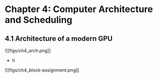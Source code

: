 # Chapter 4: Computer Architecture and Scheduling

## 4.1 Architecture of a modern GPU
![[figs/ch4_arch.png]]
- h

![[figs/ch4_block-assignment.png]]

